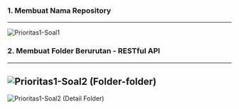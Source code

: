 ### 1. Membuat Nama Repository
---
![Prioritas1-Soal1](https://github.com/teranixbq/go_Hanief-Fathul-Bahri-Ahmad/assets/66883583/067ed821-5d81-4529-9f68-b742f21e7821)

### 2. Membuat Folder Berurutan - RESTful API
---
![Prioritas1-Soal2 (Folder-folder)](https://github.com/teranixbq/go_Hanief-Fathul-Bahri-Ahmad/assets/66883583/bd6c7dd8-0b6d-4ebf-b8c7-a125c25ad904)
---
![Prioritas1-Soal2 (Detail Folder)](https://github.com/teranixbq/go_Hanief-Fathul-Bahri-Ahmad/assets/66883583/d7971e4f-686b-4574-a3e4-84625e10442d)

